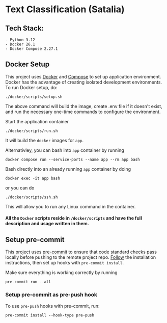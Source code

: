 # Text Classification (Satalia)

## Tech Stack:
    - Python 3.12
    - Docker 26.1
    - Docker Compose 2.27.1

## Docker Setup

This project uses [Docker](https://www.docker.com/) and [Compose](https://docs.docker.com/compose/) to set up application environment. Docker has the advantage of creating isolated development environments. To run Docker setup, do:

    ./docker/scripts/setup.sh

The above command will build the image, create .env file if it doesn't exist, and run the necessary one-time commands to configure the environment.

Start the application container

    ./docker/scripts/run.sh

It will build the `docker` images for `app`.

Alternativley, you can bash into `app` container by running

    docker compose run --service-ports --name app --rm app bash

Bash directly into an already running `app` container by doing

    docker exec -it app bash

or you can do

    ./docker/scripts/ssh.sh

This will allow you to run any Linux command in the container.

#### All the `Docker` scripts reside in `/docker/scripts` and have the full description and usage written in them.


## Setup pre-commit

This project uses [pre-commit](https://pre-commit.com/) to ensure that code standard checks pass locally before pushing to the remote project repo. [Follow](https://pre-commit.com/#installation) the installation instructions, then set up hooks with `pre-commit install`.

Make sure everything is working correctly by running

    pre-commit run --all

### Setup pre-commit as pre-push hook

To use `pre-push` hooks with pre-commit, run:

    pre-commit install --hook-type pre-push
